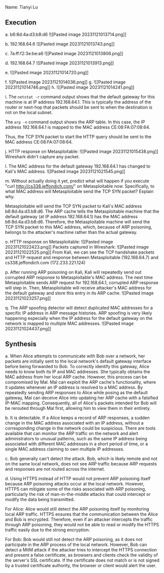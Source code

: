 Name: Tianyi Lu
## Execution
a. b6:8d:4a:d3:b8:d6
![[Pasted image 20231121013714.png]]
    
b. 192.168.64.6
![[Pasted image 20231121013743.png]]

c. 7a:ff:f2:3e:be:a6
![[Pasted image 20231121013806.png]]
    
d. 192.168.64.7
![[Pasted image 20231121013913.png]]
    
e.
![[Pasted image 20231121014720.png]]
    
f.
![[Pasted image 20231121014036.png]]
g.
![[Pasted image 20231121014746.png]]
h.
![[Pasted image 20231121014241.png]]
    
i. The `netstat -r` command output shows that the default gateway for this machine is at IP address 192.168.64.1. This is typically the address of the router or next-hop that packets should be sent to when the destination is not on the local subnet.

The `arp -n` command output shows the ARP table. In this case, the IP address 192.168.64.1 is mapped to the MAC address CE:08:FA:07:08:64.

Thus, the TCP SYN packet to start the HTTP query should be sent to the MAC address CE:08:FA:07:08:64.

j. HTTP response on Metasploitable:
![[Pasted image 20231121015438.png]]
Wireshark didn't capture any packet.
    
l. The MAC address for the default gateway 192.168.64.1 has changed to Kali's MAC address.
![[Pasted image 20231121021545.png]]
    
m. Without actually doing it yet, predict what will happen if you execute "curl http://cs338.jeffondich.com/" on Metasploitable now. Specifically, to what MAC address will Metasploitable send the TCP SYN packet? Explain why.

Metasploitable will send the TCP SYN packet to Kali's MAC address b6:8d:4a:d3:b8:d6.
The ARP cache tells the Metasploitable machine that the default gateway (at IP address 192.168.64.1) has the MAC address b6:8d:4a:d3:b8:d6. Therefore, the Metasploitable machine will send the TCP SYN packet to this MAC address, which, because of ARP poisoning, belongs to the attacker's machine rather than the actual gateway.

o. HTTP response on Metasploitable:
![[Pasted image 20231121022423.png]]
Packets captured in Wireshark:
![[Pasted image 20231121022525.png]]
From Kali, we can see the TCP handshake packets and HTTP request and response between Metasploitable (192.168.64.7) and cs338.jeffondich.com (172.233.221.124)
    
p. 
After running ARP poisoning on Kali, Kali will repeatedly send out corrupted ARP response to Metasploitable's MAC address. The next time Metasploitable sends ARP request for 192.168.64.1, corrupted ARP response will step in. Then, Metasploitable will receive attacker's MAC address for the default gateway and store this entry in its ARP cache.
![[Pasted image 20231121023257.png]]

q. The ARP spoofing detector will detect duplicated MAC addresses for a specific IP address in ARP message histories. ARP spoofing is very likely happening especially when the IP address for the default gateway on the network is mapped to multiple MAC addresses.
![[Pasted image 20231121024437.png]]
## Synthesis
a. When Alice attempts to communicate with Bob over a network, her packets are initially sent to the local network's default gateway interface before being forwarded to Bob. To correctly identify this gateway, Alice needs to know both its IP and MAC addresses. She typically obtains the MAC address from her local ARP cache. However, this process can be compromised by Mal. Mal can exploit the ARP cache's functionality, where it updates whenever an IP address is resolved to a MAC address. By repeatedly sending ARP responses to Alice while posing as the default gateway, Mal can deceive Alice into updating her ARP cache with a falsified IP-MAC mapping. Consequently, all of Alice's packets intended for Bob will be rerouted through Mal first, allowing him to view them in their entirety.

b. It is detectable. If a Alice keeps a record of ARP responses, a sudden change in the MAC address associated with an IP address, without a corresponding change in the network could be suspicious. There are tools available that can monitor the ARP traffic on the network and alert administrators to unusual patterns, such as the same IP address being associated with different MAC addresses in a short period of time, or a single MAC address claiming to own multiple IP addresses.

c. Bob generally can't detect the attack. Bob, which is likely remote and not on the same local network, does not see ARP traffic because ARP requests and responses are not routed across the internet.

d. Using HTTPS instead of HTTP would not prevent ARP poisoning itself because ARP poisoning attacks occur at the local network. However, HTTPS can mitigate some of the risks associated with ARP poisoning, particularly the risk of man-in-the-middle attacks that could intercept or modify the data being transmitted.

For Alice:
Alice would still detect the ARP poisoning itself by monitoring local ARP traffic.
HTTPS ensures that the communication between the Alice and Bob is encrypted. Therefore, even if an attacker intercepts the traffic through ARP poisoning, they would not be able to read or modify the HTTPS traffic easily due to the strong encryption.

For Bob:
Bob would still not detect the ARP poisoning, as it does not participate in the ARP process of the local network. However, Bob can detect a MitM attack if the attacker tries to intercept the HTTPS connection and present a false certificate, as browsers and clients check the validity of the server's SSL certificate. If the certificate does not match or is not signed by a trusted certificate authority, the browser or client would alert the user.